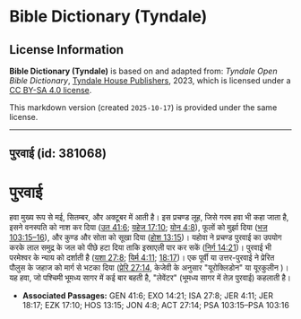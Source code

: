 # Bible Dictionary (Tyndale)

## License Information

**Bible Dictionary (Tyndale)** is based on and adapted from: _Tyndale Open Bible Dictionary_, [Tyndale House Publishers](https://tyndaleopenresources.com/), 2023, which is licensed under a [CC BY-SA 4.0 license](https://creativecommons.org/licenses/by-sa/4.0/legalcode.en).

This markdown version (created `2025-10-17`) is provided under the same license.



--------------------------------

## पुरवाई (id: 381068)

पुरवाई
======

हवा मुख्य रूप से मई, सितम्बर, और अक्टूबर में आती है। इस प्रचण्ड लूह, जिसे गरम हवा भी कहा जाता है, इसने वनस्पति को नाश कर दिया ([उत 41:6](https://ref.ly/Gen41:6); [यहेज 17:10](https://ref.ly/Ezek17:10); [योन 4:8](https://ref.ly/Jonah4:8)), फूलों को मुर्झा दिया ([भज 103:15–16](https://ref.ly/Ps103:15-Ps103:16)), और कुण्ड और सोता को सूखा दिया ([होश 13:15](https://ref.ly/Hos13:15))। यहोवा ने प्रचण्ड पुरवाई का उपयोग करके लाल समुद्र के जल को पीछे हटा दिया ताकि इस्राएली पार कर सकें ([निर्ग 14:21](https://ref.ly/Exod14:21))। पुरवाई भी परमेश्वर के न्याय को दर्शाती है ([यशा 27:8](https://ref.ly/Isa27:8); [यिर्म 4:11](https://ref.ly/Jer4:11); [18:17](https://ref.ly/Jer18:17))। एक पूर्वी या उत्तर\-पुरवाई ने प्रेरित पौलुस के जहाज को मार्ग से भटका दिया ([प्रेरि 27:14](https://ref.ly/Acts27:14), केजेवी के अनुसार "यूरोक्लिडोन" या यूरकुलीन )। यह हवा, जो पश्चिमी भूमध्य सागर में कई बार बहती है, "लेवेंटर" (भूमध्य सागर में तेज़ पुरवाई) कहलाती है।

* **Associated Passages:** GEN 41:6; EXO 14:21; ISA 27:8; JER 4:11; JER 18:17; EZK 17:10; HOS 13:15; JON 4:8; ACT 27:14; PSA 103:15–PSA 103:16


